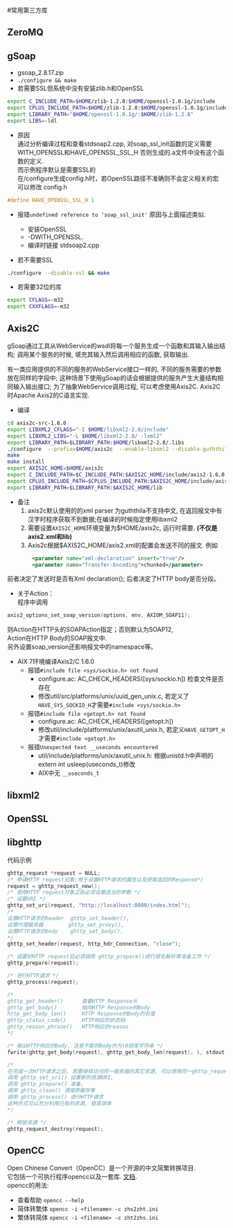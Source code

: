 #常用第三方库

## ZeroMQ

## gSoap
   * gsoap_2.8.17.zip
   * `./configure && make `
   * 若需要SSL但系统中没有安装zlib.h和OpenSSL
```bash
export C_INCLUDE_PATH=$HOME/zlib-1.2.8:$HOME/openssl-1.0.1g/include
export CPLUS_INCLUDE_PATH=$HOME/zlib-1.2.8:$HOME/openssl-1.0.1g/include
export LIBRARY_PATH="$HOME/openssl-1.0.1g/:$HOME/zlib-1.2.8"
export LIBS=-ldl
```
   * 原因  
通过分析编译过程和查看stdsoap2.cpp, 对soap_ssl_init函数的定义需要WITH_OPENSSL和HAVE_OPENSSL_SSL_H
否则生成的.a文件中没有这个函数的定义.  
而示例程序默认是需要SSL的   
在/configure生成config.h时，若OpenSSL路径不准确则不会定义相关的宏  
可以修改 config.h
```c
#define HAVE_OPENSSL_SSL_H 1
```

   * 报错`undefined reference to 'soap_ssl_init'`
原因与上面描述类似.   
      * 安装OpenSSL
      * -DWITH_OPENSSL.
      * 编译时链接 stdsoap2.cpp

* 若不需要SSL
```bash
./configure --disable-ssl && make
```

   * 若需要32位的库
```bash
export CFLAGS=-m32
export CXXFLAGS=-m32
```

## Axis2C
gSoap通过工具从WebService的wsdl将每一个服务生成一个函数和其输入输出结构;
调用某个服务的时候, 填充其输入然后调用相应的函数, 获取输出.

有一类应用提供的不同的服务的WebService接口一样的, 不同的服务需要的参数放在同样的字段中;
这种场景下使用gSoap的话会根据提供的服务产生大量结构相同输入输出接口; 为了抽象WebService调用过程, 可以考虑使用Axis2C.
Axis2C时Apache Axis2的C语言实现.

   * 编译
```bash
cd axis2c-src-1.6.0
export LIBXML2_CFLAGS="-I $HOME/libxml2-2.8/include"
export LIBXML2_LIBS="-L $HOME/libxml2-2.8/ -lxml2"
export LIBRARY_PATH=$LIBRARY_PATH:$HOME/libxml2-2.8/.libs
./configure  --prefix=$HOME/axis2c  --enable-libxml2 --disable-guththila
make
make install
export AXIS2C_HOME=$HOME/axis2c
export C_INCLUDE_PATH=$C_INCLUDE_PATH:$AXIS2C_HOME/include/axis2-1.6.0
export CPLUS_INCLUDE_PATH=$CPLUS_INCLUDE_PATH:$AXIS2C_HOME/include/axis2-1.6.0
export LIBRARY_PATH=$LIBRARY_PATH:$AXIS2C_HOME/lib
```
   * 备注
      1. axis2c默认使用的的xml parser 为guththila不支持中文, 在返回报文中有汉字时程序获取不到数据;在编译的时候指定使用libxml2
      2. 需要设置`AXIS2C_HOME`环境变量为$HOME/axis2c, 运行时需要. **(不仅是axis2.xml和lib)**
      3. Axis2c根据$AXIS2C_HOME/axis2.xml的配置会发送不同的报文. 例如
```xml
        <parameter name="xml-declaration" insert="true"/>
        <parameter name="Transfer-Encoding">chunked</parameter>
```
前者决定了发送时是否有Xml declaration(<?xml version=\"1.0\" encoding=\"UTF-8\"?>);
后者决定了HTTP body是否分段。

   * 关于Action：  
程序中调用
```c
axis2_options_set_soap_version(options, env, AXIOM_SOAP11);
```
则Action在HTTP头的SOAPAction指定；否则默认为SOAP12,  
Action在HTTP Body的SOAP报文中.  
另外设置soap_version还影响报文中的namespace等。

   * AIX 7环境编译Axis2/C 1.6.0
      * 报错`#include file <sys/sockio.h> not found`
         * configure.ac: AC_CHECK_HEADERS([sys/sockio.h]) 检查文件是否存在
         * 修改util/src/platforms/unix/uuid_gen_unix.c, 若定义了`HAVE_SYS_SOCKIO_H`才需要`#include <sys/sockio.h>`
      * 报错`#include file <getopt.h> not found`
         * configure.ac: AC_CHECK_HEADERS([getopt.h])
         * 修改util/include/platforms/unix/axutil_unix.h, 若定义`HAVE_GETOPT_H`才需要`#include <getopt.h>`
      * 报错`Unexpected text __useconds encountered`
         * util/include/platforms/unix/axutil_unix.h: 根据unistd.h中声明的extern int usleep(useconds_t)修改
         * AIX中无 `__useconds_t`

## libxml2

## OpenSSL

## libghttp
代码示例
```c
ghttp_request *request = NULL;
/* 申请HTTP request对象:用于设置HTTP请求的属性以及获取返回的Response*/
request = ghttp_request_new();
/* 使用HTTP request对象之前必须设置适当的参数 */
/* 设置URI */
ghttp_set_uri(request, "http://localhost:8080/index.html");
/*
设置HTTP请求的header  ghttp_set_header(),
设置代理服务器        ghttp_set_proxy(),
设置HTTP请求的body    ghttp_set_body().
*/
ghttp_set_header(request, http_hdr_Connection, "close");

/* 设置好HTTP request后必须调用 ghttp_prepare()进行域名解析等准备工作 */
ghttp_prepare(request);

/* 进行HTTP请求 */
ghttp_process(request);

/*
ghttp_get_header()      查看HTTP Response头
ghttp_get_body()        指向HTTP Response的Body
http_get_body_len()     HTTP Response的Body的长度
ghttp_status_code()     HTTP响应的状态码
ghttp_reason_phrase()   HTTP响应的reason
*/

/* 输出HTTP响应的Body. 注意不能将Body作为\0结尾字符串 */
fwrite(ghttp_get_body(request), ghttp_get_body_len(request), 1, stdout);

/*
在完成一次HTTP请求之后, 若要继续访问同一服务器的其它资源, 可以使用同一ghttp_request
调用 ghttp_set_uri() 设置新的资源URI,
调用 ghttp_prepare() 准备,
调用 ghttp_clean() 清理原缓存等
调用 ghttp_process() 进行HTTP请求
这种方式可以充分利用已有的资源, 提高效率
*/

/* 释放资源 */
ghttp_request_destroy(request);
```

## OpenCC
Open Chinese Convert（OpenCC）是一个开源的中文简繁转换项目.  
它包括一个可执行程序opencc以及一套库. [文档](http://byvoid.github.io/OpenCC/1.0.2/group__opencc__c__api.html).  
opencc的用法:  
   * 查看帮助 `opencc --help`   
   * 简体转繁体 `opencc -i <filename> -c zhs2zht.ini`
   * 繁体转简体 `opencc -i <filename> -c zht2zhs.ini`
